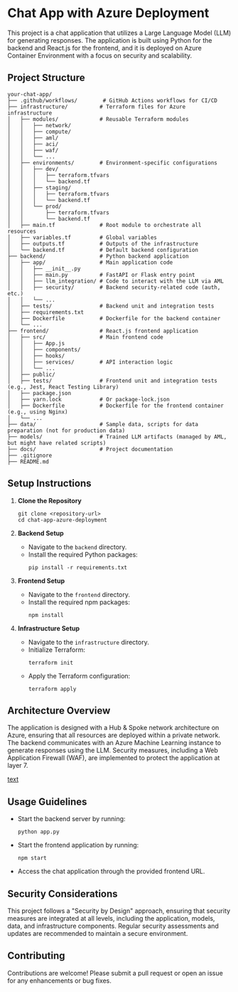 # Chat App with Azure Deployment

This project is a chat application that utilizes a Large Language Model (LLM) for generating responses. The application is built using Python for the backend and React.js for the frontend, and it is deployed on Azure Container Environment with a focus on security and scalability.

## Project Structure

```
your-chat-app/
├── .github/workflows/        # GitHub Actions workflows for CI/CD
├── infrastructure/          # Terraform files for Azure infrastructure
│   ├── modules/             # Reusable Terraform modules
│   │   ├── network/
│   │   ├── compute/
│   │   ├── aml/
│   │   ├── aci/
│   │   ├── waf/
│   │   └── ...
│   ├── environments/        # Environment-specific configurations
│   │   ├── dev/
│   │   │   ├── terraform.tfvars
│   │   │   └── backend.tf
│   │   ├── staging/
│   │   │   ├── terraform.tfvars
│   │   │   └── backend.tf
│   │   └── prod/
│   │       ├── terraform.tfvars
│   │       └── backend.tf
│   ├── main.tf              # Root module to orchestrate all resources
│   ├── variables.tf         # Global variables
│   ├── outputs.tf           # Outputs of the infrastructure
│   └── backend.tf           # Default backend configuration
├── backend/                 # Python backend application
│   ├── app/                 # Main application code
│   │   ├── __init__.py
│   │   ├── main.py          # FastAPI or Flask entry point
│   │   ├── llm_integration/ # Code to interact with the LLM via AML
│   │   ├── security/        # Backend security-related code (auth, etc.)
│   │   └── ...
│   ├── tests/               # Backend unit and integration tests
│   ├── requirements.txt
│   ├── Dockerfile           # Dockerfile for the backend container
│   └── ...
├── frontend/                # React.js frontend application
│   ├── src/                 # Main frontend code
│   │   ├── App.js
│   │   ├── components/
│   │   ├── hooks/
│   │   ├── services/        # API interaction logic
│   │   └── ...
│   ├── public/
│   ├── tests/               # Frontend unit and integration tests (e.g., Jest, React Testing Library)
│   ├── package.json
│   ├── yarn.lock            # Or package-lock.json
│   ├── Dockerfile           # Dockerfile for the frontend container (e.g., using Nginx)
│   └── ...
├── data/                    # Sample data, scripts for data preparation (not for production data)
├── models/                  # Trained LLM artifacts (managed by AML, but might have related scripts)
├── docs/                    # Project documentation
├── .gitignore
├── README.md
```

## Setup Instructions

1. **Clone the Repository**
   ```
   git clone <repository-url>
   cd chat-app-azure-deployment
   ```

2. **Backend Setup**
   - Navigate to the `backend` directory.
   - Install the required Python packages:
     ```
     pip install -r requirements.txt
     ```

3. **Frontend Setup**
   - Navigate to the `frontend` directory.
   - Install the required npm packages:
     ```
     npm install
     ```

4. **Infrastructure Setup**
   - Navigate to the `infrastructure` directory.
   - Initialize Terraform:
     ```
     terraform init
     ```
   - Apply the Terraform configuration:
     ```
     terraform apply
     ```

## Architecture Overview

The application is designed with a Hub & Spoke network architecture on Azure, ensuring that all resources are deployed within a private network. The backend communicates with an Azure Machine Learning instance to generate responses using the LLM. Security measures, including a Web Application Firewall (WAF), are implemented to protect the application at layer 7.

[text](<Architecture diagram.vsdx>)

## Usage Guidelines

- Start the backend server by running:
  ```
  python app.py
  ```
- Start the frontend application by running:
  ```
  npm start
  ```
- Access the chat application through the provided frontend URL.

## Security Considerations

This project follows a "Security by Design" approach, ensuring that security measures are integrated at all levels, including the application, models, data, and infrastructure components. Regular security assessments and updates are recommended to maintain a secure environment.

## Contributing

Contributions are welcome! Please submit a pull request or open an issue for any enhancements or bug fixes.